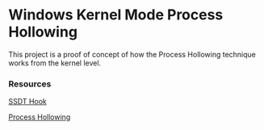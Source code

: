 # Windows Kernel Mode Process Hollowing

This project is a proof of concept of how the Process Hollowing technique works from the kernel level.

### Resources

[SSDT Hook](https://github.com/Idov31/Jormungandr)

[Process Hollowing](https://github.com/XaFF-XaFF/ZwProcessHollowing)
